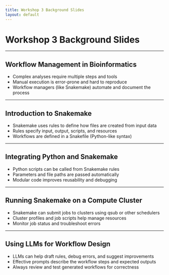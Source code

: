 ```yaml
---
title: Workshop 3 Background Slides
layout: default
---
```


# Workshop 3 Background Slides

---

## Workflow Management in Bioinformatics
- Complex analyses require multiple steps and tools
- Manual execution is error-prone and hard to reproduce
- Workflow managers (like Snakemake) automate and document the process

---

## Introduction to Snakemake
- Snakemake uses rules to define how files are created from input data
- Rules specify input, output, scripts, and resources
- Workflows are defined in a Snakefile (Python-like syntax)

---

## Integrating Python and Snakemake
- Python scripts can be called from Snakemake rules
- Parameters and file paths are passed automatically
- Modular code improves reusability and debugging

---

## Running Snakemake on a Compute Cluster
- Snakemake can submit jobs to clusters using qsub or other schedulers
- Cluster profiles and job scripts help manage resources
- Monitor job status and troubleshoot errors

---

## Using LLMs for Workflow Design
- LLMs can help draft rules, debug errors, and suggest improvements
- Effective prompts describe the workflow steps and expected outputs
- Always review and test generated workflows for correctness
